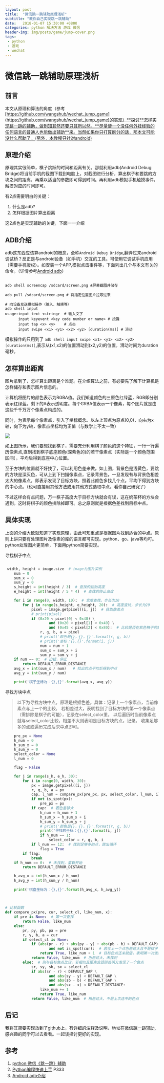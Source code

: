 ```yaml
---
layout: post
title:  "微信跳一跳辅助原理浅析"
subtitle: "教你自己实现跳一跳辅助"
date:   2018-01-07 15:30:00 +0800
categories: python 解决方法 游戏 微信
header-img: img/posts/game/jump-cover.png
tags:
 - python
 - 游戏
 - wechat
---
```


# 微信跳一跳辅助原理浅析

## 前言

本文从原理和算法的角度（参考[https://github.com/wangshub/wechat_jump_game](https://github.com/wangshub/wechat_jump_game)的实现）**探讨**怎样实现跳一跳的辅助，做到知其然还要只其所以然。**尽量使一个没任何外挂经验的任何语言的普通人也能做出辅助**来。当然如果你只打算刷分的话，那本文可能没什么帮助了。(另外，本教程只针对android)


## 原理介绍

原理其实很简单，棋子跳跃的时间和距离有关。那就利用adb(Android Debug Bridge)将当前手机的截图下载到电脑上，对截图进行分析，算出棋子和要跳的方块之间的距离，再乘以适当的参数即可得到时间。再利用adb模拟手机触摸事件，触摸对应的时间即可。

有2点需要明白的关键：

1. 什么是adb?
2. 怎样根据图片算出距离

这2点也是实现辅助的关键，下面一一介绍

## ADB介绍

adb这东西应该算android的概念，全称`Android Debug Bridge`,翻译过来android调试桥？反正是与android设备（如手机）交互的工具。可使用它调试手机应用（需要手机授权）。如安装一个APP,模拟点击事件等，下面列出几个与本文有关的命令。（详情参考[Android adb](https://developer.android.com/studio/command-line/adb.html?hl=zh-cn)）


```shell

adb shell screencap /sdcard/screen.png #屏幕截图并储存

adb pull /sdcard/screen.png # 将指定位置图片拉取过来

# 向设备发送模拟操作（输入、触摸等）
adb shell input 
usage:input text <string>  # 输入文字
      input keyevent <key code number or name> # 按键
      input tap <x> <y>    # 点击
      input swipe <x1> <y1> <x2> <y2> [duration(ms)] # 滑动

```

模拟操作的只用到了 `adb shell input swipe <x1> <y1> <x2> <y2> [duration(ms)]`,表示从(x1,x2)的位置滑动到(x2,y2)的位置，滑动时间为duration毫秒。


## 怎样算出距离

图片拿到了，怎样算出距离是个难题。在介绍算法之前，有必要先了解下计算机是怎样储存和表示图片信息的。

计算机将图片的颜色表示为RGBA值。我们知道颜色的三原色红绿蓝，RGB即分别表示红绿蓝。剩下的A表示透明度。每个GRBA值表示一个像素，每个图片就是由这些千千万万个像素点构成的。

同时，为表示每个像素点，引入了坐标概念。以左上顶点为原点(0,0)，向右为x轴，向下为y轴，像素点坐标均为正值（与数学上不太一致）


![](http://blog.wthfeng.com/img/posts/game/autojump.png)

如上图所示，我们要想找到棋子，需要充分利用棋子颜色的这个特征，一行一行遍历像素点,直到找到棋子底座颜色(深紫色的)的若干像素点（实际是一个颜色范围区间），平均后得到底座中心位置。

至于方块的位置就不好找了，可以利用色差来做。如上图，背景色是浅黄色，要跳的方块是深灰色，可从上到下扫描像素点，记录背景色，一旦发现有与背景色相差太大的像素点，即表示发现了目标方块，照着此颜色多找几个点，平均下得到方块的中心点。（也可直接用其他方法或用其他方式选取中点，看你自己研究了）

不过这样会有点问题，万一棋子高度大于目标方块就会有误，这在奶茶杯的方块会遇到。这时将棋子的颜色排除掉即可。总之原则就是根据色差找到目标中点。


## 具体实现

上面的介绍大致就知道了实现原理，由此可知重点是根据图片找到适合的中点。原则上讲只要有处理图片及像素的库的语言都可实现。python、go、java等均可。python处理图片更简单，下面用python简要实现。


寻找棋子中点

```python

 width, height = image.size  # image为图片实例
    num = 0
    sum_x = 0
    sum_y = 0
    s_height = int(height / 3)  # 查找的起始高度
    e_height = int(height / 5 * 4)  # 查找的终止高度

    for i in range(0, width, 10):  # 宽度查找，步长为10
        for j in range(s_height, e_height, 20):  # 高度查找，步长为20
            pixel = image.getpixel((i, j))  # 获取像素点
            # print(pixel)
            if (0x20 < pixel[0] < 0x40) \
                    and (0x20 < pixel[1] < 0x40) \
                    and (0x45 < pixel[2] < 0x80):  # 比较是否在紫色棋子的颜色范围
                r, g, b, a = pixel
                # print('颜色是{}，{}，{}'.format(r, g, b))
                # print('坐标：{},{}'.format(i, j))
                num = num + 1
                sum_x = sum_x + i
                sum_y = sum_y + j
    if num == 0:  # 出错，停止
        return DEFAULT_ERROR_DISTANCE
    avg_x = int(sum_x / num)   # 找出的点平均后得到中点
    avg_y = int(sum_y / num)

    print('棋子坐标为：{},{}'.format(avg_x, avg_y))

```

寻找方块中点

> 以下为寻找方块中点，原理是根据色差。具体：记录上一个像素点，当前像素点与上一个的比较，
> 若相差过大，表明找到了目标方块的第一个像素点（需排除是棋子的可能），记录在select_color里。
> 以后遍历时当前像素点就与select_color比较，相差不大则表明是目标方块的点，记录。
> 收集足够多的点或遍历完成后求中点即可。

```python  
    pre_px = None
    h_num = 0
    h_sum_x = 0
    h_sum_y = 0
    select_color = None
    l_num = 0

    flag = False

    for j in range(s_h, e_h, 30):
        for i in range(0, width, 30):
            px = image.getpixel((i, j))
            r, g, b, a = px
            cap, l_num = compare_px(pre_px, px, select_color, l_num, i) # 比较
            if not is_spot(px):
                pre_px = px
            if cap:  # 若色差够大
                h_num = h_num + 1
                h_sum_x = h_sum_x + i
                h_sum_y = h_sum_y + j
                # print('颜色是{}，{}，{}'.format(r, g, b))
                print('寻找的坐标：{},{}'.format(i, j))
                if h_num == 1:
                    select_color = r, g, b, i
            if l_num == 12:  # 找到足够多的点，跳出循环
                flag = True
        if flag:
            break
    if h_num == 0:  # 未找到，重新开始
        return DEFAULT_ERROR_DISTANCE

    h_avg_x = int(h_sum_x / h_num)
    h_avg_y = int(h_sum_y / h_num)
    
    print('棋盘坐标为：{},{}'.format(h_avg_x, h_avg_y))
    
      
    
# 比较函数
def compare_px(pre, cur, select_cl, like_num, x):
    if pre is None:  # 第一次查找
        return False, like_num
    else:
        pr, py, pb, pa = pre
        r, y, b, a = cur
        if select_cl is None:
            if (abs(pr - r) + abs(py - y) + abs(pb - b) > DEFAULT_GAP) \
                    and not is_spot(cur):  # 若与上一个点色差过大且不是棋子
                return True, like_num + 1  # 目标色点还未赋值，表明第一次发现色点
            return False, like_num  # 色差过大，未找到
        else:  # 则与目标色点比较，若相似且距离合适则表明又发现了一个色点
            sr, sy, sb, sx = select_cl
            if abs(sr - r) < DEFAULT_GAP \
                    and abs(sy - y) < DEFAULT_GAP \
                    and abs(sb - b) < DEFAULT_GAP \
                    and abs(sx - x) < DEFAULT_DISTANCE:
                like_num += 1
                return True, like_num
            return False, like_num  # 相差过大，不是上次选中的色点

```


## 后记

我将其简要实现放到了github上，有详细的注释及说明，地址在[微信跳一跳辅助](https://github.com/wangtonghe/wechat-simple-jump),感兴趣的同学可以去看看。一起谈探讨更好的实现。

## 参考

1. [python 微信《跳一跳》辅助](https://github.com/wangshub/wechat_jump_game)
2. [Python编程快速上手](https://book.douban.com/subject/26836700/) P333
2. [Android adb介绍](https://developer.android.com/studio/command-line/adb.html?hl=zh-cn)



